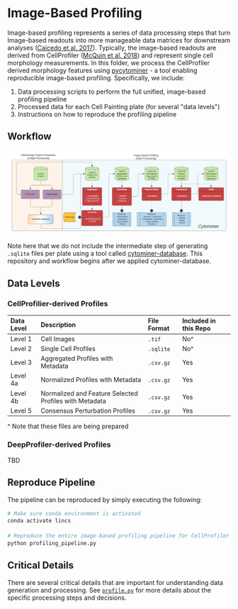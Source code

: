 # Image-Based Profiling

Image-based profiling represents a series of data processing steps that turn Image-based readouts into more manageable data matrices for downstream analyses ([Caicedo et al. 2017](https://doi.org/10.1038/nmeth.4397)).
Typically, the image-based readouts are derived from CellProfiler ([McQuin et al. 2018](https://doi.org/10.1371/journal.pbio.2005970)) and represent single cell morphology measurements.
In this folder, we process the CellProfiler derived morphology features using [pycytominer](https://github.com/cytomining/pycytominer) - a tool enabling reproducible image-based profiling.
Specifically, we include:

1. Data processing scripts to perform the full unified, image-based profiling pipeline
2. Processed data for each Cell Painting plate (for several "data levels")
3. Instructions on how to reproduce the profiling pipeline

## Workflow

![Cytominer Workflow](media/cytominer_workflow.png)

Note here that we do not include the intermediate step of generating `.sqlite` files per plate using a tool called [cytominer-database](https://github.com/cytomining/cytominer-database).
This repository and workflow begins after we applied cytominer-database.

## Data Levels

### CellProfilier-derived Profiles

| Data Level | Description | File Format | Included in this Repo |
| :--------- | :---------- | :---------- | :-------------------- |
| Level 1 | Cell Images | `.tif` | No^ |
| Level 2 | Single Cell Profiles | `.sqlite` | No^ |
| Level 3 | Aggregated Profiles with Metadata | `.csv.gz` | Yes |
| Level 4a | Normalized Profiles with Metadata | `.csv.gz` | Yes |
| Level 4b | Normalized and Feature Selected Profiles with Metadata | `.csv.gz` | Yes |
| Level 5 | Consensus Perturbation Profiles | `.csv.gz` | Yes |

^ Note that these files are being prepared

### DeepProfiler-derived Profiles

TBD

## Reproduce Pipeline

The pipeline can be reproduced by simply executing the following:

```bash
# Make sure conda environment is activated
conda activate lincs

# Reproduce the entire image-based profiling pipeline for CellProfiler derived features
python profiling_pipeline.py
```

## Critical Details

There are several critical details that are important for understanding data generation and processing.
See [`profile.py`](profile.py) for more details about the specific processing steps and decisions.
